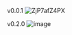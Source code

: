 v0.0.1
![ZjP7afZ4PX](https://user-images.githubusercontent.com/62355596/134445388-c930d045-373a-451c-9217-807bccfa4acc.gif)

v0.2.0
![image](https://user-images.githubusercontent.com/62355596/134604706-f17aec9c-42e3-443e-89d8-e4441341fdcb.png)

